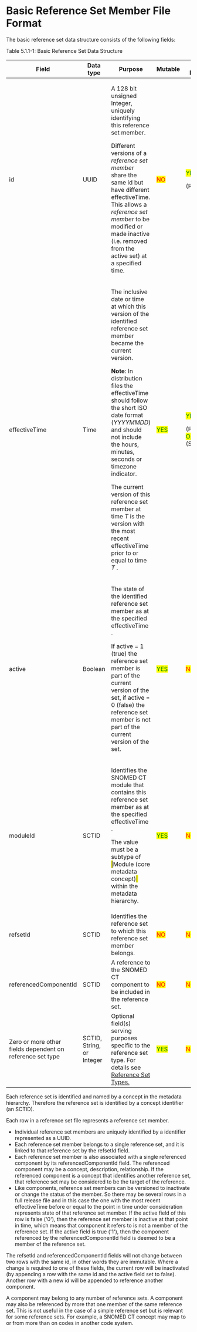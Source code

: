 # Basic Reference Set Member File Format

The basic reference set data structure consists of the following fields:

Table 5.1.1-1: Basic Reference Set Data Structure

<table data-full-width="true"><thead><tr><th width="209.45703125">Field</th><th width="113.08984375">Data type</th><th width="147.68359375">Purpose</th><th width="101.98046875">Mutable</th><th>Part of Primary Key</th></tr></thead><tbody><tr><td>id</td><td>UUID</td><td><p>A 128 bit unsigned Integer, uniquely identifying this reference set member.</p><p>Different versions of a <em>reference set member</em> share the same id but have different effectiveTime. This allows a <em>reference set member</em> to be modified or made inactive (i.e. removed from the active set) at a specified time.</p></td><td><mark style="color:red;">NO</mark></td><td><p><mark style="color:green;">YES</mark> </p><p>(Full/Snapshot)</p></td></tr><tr><td>effectiveTime</td><td>Time</td><td><p>The inclusive date or time at which this version of the identified reference set member became the current version.</p><p><strong>Note</strong>: In distribution files the effectiveTime should follow the short ISO date format (<em>YYYYMMDD</em>) and should not include the hours, minutes, seconds or timezone indicator.</p><p>The current version of this reference set member at time <em>T</em> is the version with the most recent effectiveTime prior to or equal to time <em>T</em> .</p></td><td><mark style="color:green;">YES</mark> </td><td><p><mark style="color:green;">YES</mark> </p><p>(Full)<br><mark style="color:green;">Optional</mark><br>(Snapshot)</p></td></tr><tr><td>active</td><td>Boolean</td><td><p>The state of the identified reference set member as at the specified effectiveTime .</p><p>If active = 1 (true) the reference set member is part of the current version of the set, if active = 0 (false) the reference set member is not part of the current version of the set.</p></td><td><mark style="color:green;">YES</mark> </td><td><mark style="color:red;">NO</mark></td></tr><tr><td>moduleId</td><td>SCTID</td><td><p>Identifies the SNOMED CT module that contains this reference set member as at the specified effectiveTime .</p><p>The value must be a subtype of <mark style="color:blue;">|</mark>Module (core metadata concept)<mark style="color:blue;">|</mark> within the metadata hierarchy.</p></td><td><mark style="color:green;">YES</mark> </td><td><mark style="color:red;">NO</mark></td></tr><tr><td>refsetId</td><td>SCTID</td><td>Identifies the reference set to which this reference set member belongs.</td><td><mark style="color:red;">NO</mark></td><td><mark style="color:red;">NO</mark></td></tr><tr><td>referencedComponentId</td><td>SCTID</td><td>A reference to the SNOMED CT component to be included in the reference set.</td><td><mark style="color:red;">NO</mark></td><td><mark style="color:red;">NO</mark></td></tr><tr><td>Zero or more other fields dependent on reference set type</td><td>SCTID, String, or Integer</td><td>Optional field(s) serving purposes specific to the reference set type. For details see <a href="../5.2-reference-set-types/">Reference Set Types.</a></td><td><mark style="color:green;">YES</mark></td><td><mark style="color:red;">NO</mark></td></tr></tbody></table>

Each reference set is identified and named by a  concept in the metadata hierarchy. Therefore the reference set is identified by a concept identifier (an SCTID).&#x20;

Each row in a reference set file represents a reference set member.

* Individual reference set members are uniquely identified by a identifier represented as a UUID.&#x20;
* Each reference set member belongs to a single reference set, and it is linked to that reference set by the refsetId field.&#x20;
* Each reference set member is also associated with a single referenced component by its  referencedComponentId field. The referenced component may be a  concept, description, relationship. If the referenced component is a concept that identifies another reference set, that reference set may be considered to be the target of the reference.
* Like  components,  reference set members can be versioned to inactivate or change the status of the member. So there may be several rows in a full release file and in this case the one with the most recent effectiveTime before or equal to the point in time under consideration represents state of that reference set member. If the  active field of this row is false ('0'), then the reference set member is  inactive at that point in time, which means that component it refers to is not a member of the reference set. If the  active field is true ('1'), then the component referenced by the  referencedComponentId field is deemed to be a member of the  reference set.

The refsetId and  referencedComponentId fields will not change between two rows with the same id, in other words they are immutable. Where a change is required to one of these fields, the current row will be inactivated (by appending a row with the same id and the  active field set to false). Another row with a new id will be appended to reference another component.

A component may belong to any number of reference sets. A component may also be referenced by more that one member of the same reference set. This is not useful in the case of a simple reference set but is relevant for some reference sets. For example, a SNOMED CT concept may map to or from more than on codes in another code system.
